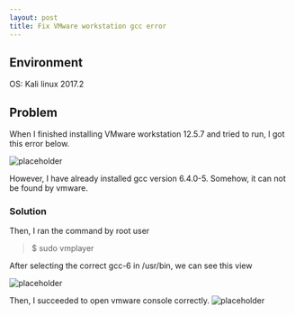 ```yaml
---
layout: post
title: Fix VMware workstation gcc error
---
```



## Environment
OS: Kali linux 2017.2


## Problem
When I finished installing VMware workstation 12.5.7 and tried to run,
I got this error below.

![placeholder](https://inar1.github.io/public/images/gcc-1.png)

However, I have already installed gcc version 6.4.0-5.
Somehow, it can not be found by vmware.


### Solution
Then, I ran the command by root user
> $ sudo vmplayer

After selecting the correct gcc-6 in /usr/bin, we can see this view

![placeholder](https://inar1.github.io/public/images/gcc-2.png)

Then, I succeeded to open vmware console correctly.
![placeholder](https://inar1.github.io/public/images/gcc-3.png)
